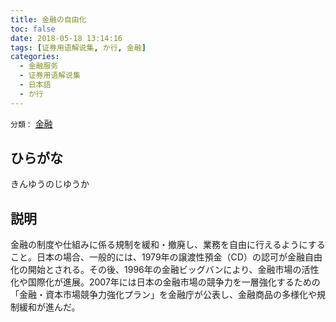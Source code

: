 ```yaml
---
title: 金融の自由化
toc: false
date: 2018-05-18 13:14:16
tags: [证券用语解说集, か行, 金融]
categories:
  - 金融服务
  - 证券用语解说集
  - 日本語
  - か行
---
```


`分類：` [金融](/tags/金融/)

## ひらがな

きんゆうのじゆうか

## 説明

金融の制度や仕組みに係る規制を緩和・撤廃し、業務を自由に行えるようにすること。日本の場合、一般的には、1979年の譲渡性預金（CD）の認可が金融自由化の開始とされる。その後、1996年の金融ビッグバンにより、金融市場の活性化や国際化が進展。2007年には日本の金融市場の競争力を一層強化するための「金融・資本市場競争力強化プラン」を金融庁が公表し、金融商品の多様化や規制緩和が進んだ。
